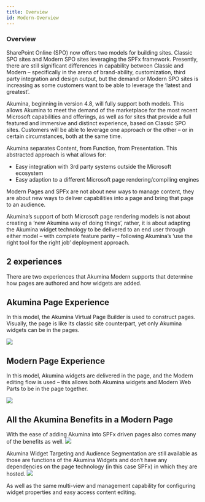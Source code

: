 ```yaml
---
title: Overview
id: Modern-Overview
---
```



### Overview

SharePoint Online (SPO) now offers two models for building sites. Classic SPO sites and Modern SPO sites leveraging the SPFx framework. Presently, there are still significant differences in capability between Classic and Modern – specifically in the arena of brand-ability, customization, third party integration and design output, but the demand or Modern SPO sites is increasing as some customers want to be able to leverage the ‘latest and greatest’.

Akumina, beginning in version 4.8, will fully support both models. This allows Akumina to meet the demand of the marketplace for the most recent Microsoft capabilities and offerings, as well as for sites that provide a full featured and immersive and distinct experience, based on Classic SPO sites. Customers will be able to leverage one approach or the other – or in certain circumstances, both at the same time.

Akumina separates Content, from Function, from Presentation. This abstracted approach is what allows for:

* Easy integration with 3rd party systems outside the Microsoft ecosystem
* Easy adaption to a different Microsoft page rendering/compiling engines

Modern Pages and SPFx are not about new ways to manage content, they are about new ways to deliver capabilities into a page and bring that page to an audience.

Akumina’s support of both Microsoft page rendering models is not about creating a ‘new Akumina way of doing things’, rather, it is about adapting the Akumina widget technology to be delivered to an end user through either model – with complete feature parity – following Akumina’s ‘use the right tool for the right job’ deployment approach.

## 2 experiences 

There are two experiences that Akumina Modern supports that determine how pages are authored and how widgets are added. 

## Akumina Page Experience 

In this model, the Akumina Virtual Page Builder is used to construct pages. Visually, the page is like its classic site counterpart, yet only Akumina widgets can be in the pages.

![](https://akuminadownloads.blob.core.windows.net/wiki/AkuminaDev/modern_spa.png )

## Modern Page Experience 

In this model, Akumina widgets are delivered in the page, and the Modern editing flow is used – this allows both Akumina widgets and Modern Web Parts to be in the page together.  

![](https://akuminadownloads.blob.core.windows.net/wiki/AkuminaDev/modern_sharepoint_experience.png)


## All the Akumina Benefits in a Modern Page
With the ease of adding Akumina into SPFx driven pages also comes many of the benefits as well.
![](https://community.akumina.com/wp-content/uploads/2019/06/SPFxoutput_789x718.png)

Akumina Widget Targeting and Audience Segmentation are still available as those are functions of the Akumina Widgets and don’t have any dependencies on the page technology (in this case SPFx) in which they are hosted.
![](https://community.akumina.com/wp-content/uploads/2019/06/widgetedit.png)

As well as the same multi-view and management capability for configuring widget properties and easy access content editing.